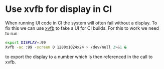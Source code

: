 # Use xvfb for display in CI

When running UI code in CI the system will often fail without a display.
To fix this we can use
[xvfb](https://linuxhint.com/install-xvfb-ubuntu/) to fake a UI for CI
builds. For this to work we need to run 
```bash
export DISPLAY=:99
Xvfb -ac :99 -screen 0 1280x1024x24 > /dev/null 2>&1 &
```
to export the display to a number which is then referenced in the call
to xvfb.



